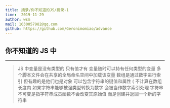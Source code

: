 ```yaml
---
title: 摘录/你不知道的JS/摘录-1
time:  2019-11-29
author: wsm
mail: 1030057982@qq.com
github: https://github.com/Geronimomiao/advance
---
```


## 你不知道的 JS 中
****
> JS 中变量是没有类型的 只有值才有 变量随时可以持有任何类型的变量
> 多个脚本文件会在共享的全局命名空间中加载该变量
> 数组是通过数字进行索引 但有趣的是他们也是对象 可以包含字符串的键值和属性 ( 不计算在数组长度内 如果字符串能够被强类型转换为数字 会被当作数字索引处理
> 字符串不可变是指字符串成员函数不会改变其原始值 而是创建并返回一个新的字符串